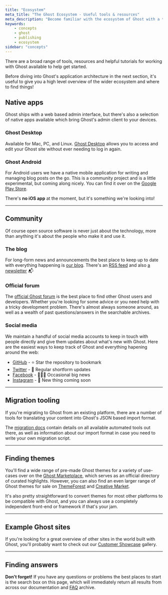 ```yaml
---
title: "Ecosystem"
meta_title: "The Ghost Ecosystem - Useful tools & resources"
meta_description: "Become familiar with the ecosystem of Ghost with a top-level overview and useful links to get you started, including native apps, community, themes and more!"
keywords:
    - concepts
    - ghost
    - publishing
    - ecosystem
sidebar: "concepts"
---
```


There are a broad range of tools, resources and helpful tutorials for working with Ghost available to help get started.

Before diving into Ghost's application architecture in the next section, it's useful to give you a high level overview of the wider ecosystem and where to find things!


## Native apps

Ghost ships with a web based admin interface, but there's also a selection of native apps available which bring Ghost's admin client to your devices.

### Ghost Desktop

Available for Mac, PC, and Linux. [Ghost Desktop](https://ghost.org/downloads/) allows you to access and edit your Ghost site without ever needing to log in again.

### Ghost Android

For Android users we have a native mobile application for writing and managing blog posts on the go. This is a community project and is a little experimental, but coming along nicely. You can find it over on the [Google Play Store](https://play.google.com/store/apps/details?id=org.ghost.android).

There's **no iOS app** at the moment, but it's something we're looking into!

---

## Community

Of course open source software is never just about the technology, more than anything it's about the people who make it and use it.

### The blog

For long-form news and announcements the best place to keep up to date with everything happening is [our blog](https://ghost.org/blog). There's an [RSS feed](https://ghost.org/blog/rss/) and also [a newsletter](https://ghost.org/blog/newsletter/) 📬

### Official forum

The [official Ghost forum](https://forum.ghost.org) is the best place to find other Ghost users and developers. Whether you're looking for some advice or you need help with a tricky development problem. There's almost always someone around, as well as a wealth of past questions/answers in the searchable archives.

### Social media

We maintain a handful of social media accounts to keep in touch with people directly and give them updates about what's new with Ghost. Here are the easiest ways to keep track of Ghost and everything hapening around the web:


- [GitHub](https://github.com/tryghost/ghost) - ⭐️ Star the repository to bookmark
- [Twitter](https://twitter.com/ghost) - 🐧 Regular shortform updates
- [Facebook](https://www.facebook.com/ghost) - 👩🏻‍💻 Occasional big news
- [Instagram](https://www.instagram.com/ghost) - 🤫 New thing coming soon

---

## Migration tooling

If you're migrating to Ghost from an existing platform, there are a number of tools for translating your content into Ghost's JSON based import format.

The [migration docs](/api/migration/) contain details on all available automated tools out there, as well as information about our import format in case you need to write your own migration script.

---

## Finding themes

You'll find a wide range of pre-made Ghost themes for a variety of use-cases over on the [Ghost Marketplace](https://ghost.org/marketplace), which serves as an official directory of curated highlights. However, you can also find an even larger range of Ghost themes for sale on [ThemeForest](https://themeforest.net/category/blogging/ghost-themes) and [Creative Market](https://creativemarket.com/themes/ghost).

It's also pretty straightforward to convert themes for most other platforms to be compatible with Ghost, and you can always use a completely independent front-end or framework if that's your jam.

---

## Example Ghost sites

If you're looking for a great overview of other sites in the world built with Ghost, you'll probably want to check out our [Customer Showcase](https://ghost.org/customers/) gallery.

---

## Finding answers

**Don't forget!** If you have any questions or problems the best places to start is the search box on this page, which will immediately return all results from across our documentation and [FAQ](/faq/) archive.
